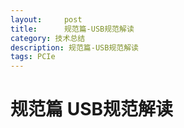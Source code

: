 ```yaml
---
layout:     post
title:      规范篇-USB规范解读
category: 技术总结
description: 规范篇-USB规范解读
tags: PCIe
---
```


# 规范篇 USB规范解读